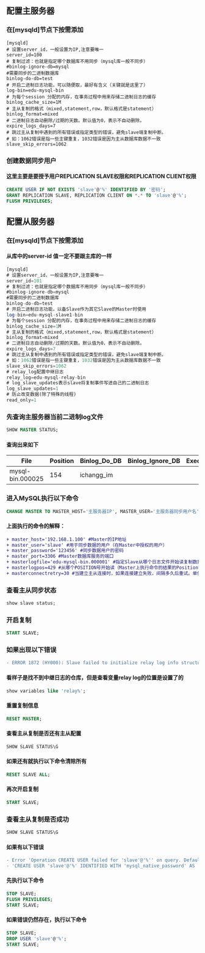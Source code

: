 ## 配置主服务器
### 在[mysqld]节点下按需添加
```shell
[mysqld]
# 设置server_id，一般设置为IP,注意要唯一
server_id=100
# 复制过滤：也就是指定哪个数据库不用同步（mysql库一般不同步）
#binlog-ignore-db=mysql
#需要同步的二进制数据库
binlog-do-db=test
# 开启二进制日志功能，可以随便取，最好有含义（关键就是这里了）
log-bin=edu-mysql-bin
# 为每个session 分配的内存，在事务过程中用来存储二进制日志的缓存
binlog_cache_size=1M
# 主从复制的格式（mixed,statement,row，默认格式是statement）
binlog_format=mixed
# 二进制日志自动删除/过期的天数。默认值为0，表示不自动删除。
expire_logs_days=7
# 跳过主从复制中遇到的所有错误或指定类型的错误，避免slave端复制中断。
# 如：1062错误是指一些主键重复，1032错误是因为主从数据库数据不一致
slave_skip_errors=1062
```
### 创建数据同步用户
#### 这里主要是要授予用户REPLICATION SLAVE权限和REPLICATION CLIENT权限
```sql
CREATE USER IF NOT EXISTS 'slave'@'%' IDENTIFIED BY '密码';
GRANT REPLICATION SLAVE, REPLICATION CLIENT ON *.* TO 'slave'@'%';
FLUSH PRIVILEGES;
```
## 配置从服务器

### 在[mysqld]节点下按需添加
#### 从库中的server-id 值一定不要跟主库的一样
```sql
[mysqld]
# 设置server_id，一般设置为IP,注意要唯一
server_id=101
# 复制过滤：也就是指定哪个数据库不用同步（mysql库一般不同步）
#binlog-ignore-db=mysql
#需要同步的二进制数据库
binlog-do-db=test
# 开启二进制日志功能，以备Slave作为其它Slave的Master时使用
log-bin=edu-mysql-slave1-bin
# 为每个session 分配的内存，在事务过程中用来存储二进制日志的缓存
binlog_cache_size=1M
# 主从复制的格式（mixed,statement,row，默认格式是statement）
binlog_format=mixed
# 二进制日志自动删除/过期的天数。默认值为0，表示不自动删除。
expire_logs_days=7
# 跳过主从复制中遇到的所有错误或指定类型的错误，避免slave端复制中断。
# 如：1062错误是指一些主键重复，1032错误是因为主从数据库数据不一致
slave_skip_errors=1062
# relay_log配置中继日志
relay_log=edu-mysql-relay-bin
# log_slave_updates表示slave将复制事件写进自己的二进制日志
log_slave_updates=1
# 防止改变数据(除了特殊的线程)
read_only=1
```
### 先查询主服务器当前二进制log文件
```sql
SHOW MASTER STATUS;
```
#### 查询出来如下
File | Position | Binlog_Do_DB | Binlog_Ignore_DB | Executed_Gtid_Set
|---------------|---------------|---------------|---------------|---------------|
mysql-bin.000025 | 154 | ichangg_im	

### 进入MySQL执行以下命令
```sql
CHANGE MASTER TO MASTER_HOST='主服务器IP', MASTER_USER='主服务器同步用户名', MASTER_PASSWORD='密码', MASTER_LOG_FILE='主MySQL二进制文件名', MASTER_LOG_POS=Position字段中数据;
```
#### 上面执行的命令的解释：
```diff
+ master_host='192.168.1.100' #Master的IP地址
+ master_user='slave' #用于同步数据的用户（在Master中授权的用户）
+ master_password='123456' #同步数据用户的密码
+ master_port=3306 #Master数据库服务的端口
+ masterlogfile='edu-mysql-bin.000001' #指定Slave从哪个日志文件开始读复制数据（Master上执行命令的结果的File字段）
+ masterlogpos=429 #从哪个POSITION号开始读（Master上执行命令的结果的Position字段）
+ masterconnectretry=30 #当建立主从连接时，如果连接建立失败，间隔多久后重试。单位为秒，默认设置为60秒，同步延迟调优参数。
```
### 查看主从同步状态
```sql
show slave status;
```

### 开启复制
```sql
START SLAVE;
```
### 如果出现以下错误
```diff
- ERROR 1872 (HY000): Slave failed to initialize relay log info structure from the repository
```
#### 看样子是找不到中继日志的仓库，但是查看变量relay log的位置是设置了的
```sql
show variables like 'relay%';
```
#### 重置复制信息
```sql
RESET MASTER;
```
#### 查看主从复制是否还有主从配置
```sql
SHOW SLAVE STATUS\G
```
#### 如果还有就执行以下命令清除所有
```sql
RESET SLAVE ALL;
```
#### 再次开启复制
```sql
START SLAVE;
```
### 查看主从复制是否成功
```sql
SHOW SLAVE STATUS\G
```
#### 如果有以下错误
```diff
- Error 'Operation CREATE USER failed for 'slave'@'%'' on query. Default database: ''. Query: 
- 'CREATE USER 'slave'@'%' IDENTIFIED WITH 'mysql_native_password' AS '*040A65A51A0B047A826CDE05448536015D471E15''
```
#### 先执行以下命令
```sql
STOP SLAVE;
FLUSH PRIVILEGES;
START SLAVE;
```
#### 如果错误仍然存在，执行以下命令
```sql
STOP SLAVE;
DROP USER 'slave'@'%';
START SLAVE;
```
